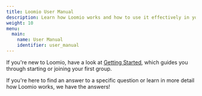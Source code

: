 ```yaml
---
title: Loomio User Manual
description: Learn how Loomio works and how to use it effectively in your group.
weight: 10
menu:
  main:
    name: User Manual
    identifier: user_manual
---
```


If you're new to Loomio, have a look at [Getting Started](getting_started), which guides you through starting or joining your first group.

If you're here to find an answer to a specific question or learn in more detail how Loomio works, we have the answers!
